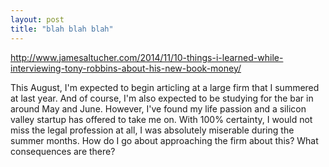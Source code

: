 ```yaml
---
layout: post
title: "blah blah blah"
---
```


http://www.jamesaltucher.com/2014/11/10-things-i-learned-while-interviewing-tony-robbins-about-his-new-book-money/

This August, I'm expected to begin articling at a large firm that I summered at last year. And of course, I'm also expected to be studying for the bar in around May and June. However, I've found my life passion and a silicon valley startup has offered to take me on. With 100% certainty, I would not miss the legal profession at all, I was absolutely miserable during the summer months. How do I go about approaching the firm about this? What consequences are there?